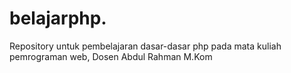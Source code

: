 # belajarphp.
Repository untuk pembelajaran dasar-dasar php pada mata kuliah pemrograman web, Dosen Abdul Rahman M.Kom
